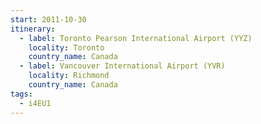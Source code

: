```yaml
---
start: 2011-10-30
itinerary:
  - label: Toronto Pearson International Airport (YYZ)
    locality: Toronto
    country_name: Canada
  - label: Vancouver International Airport (YVR)
    locality: Richmond
    country_name: Canada
tags:
  - i4EU1
---
```

